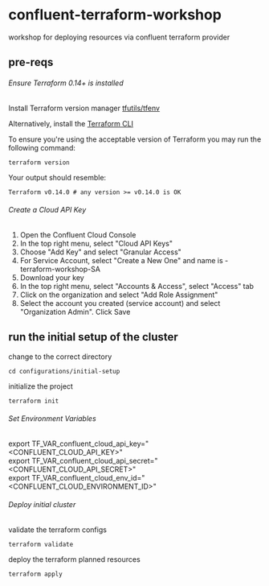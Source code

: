 # confluent-terraform-workshop
workshop for deploying resources via confluent terraform provider

## pre-reqs 

###### Ensure Terraform 0.14+ is installed

Install Terraform version manager [tfutils/tfenv](https://github.com/tfutils/tfenv)

Alternatively, install the [Terraform CLI](https://learn.hashicorp.com/tutorials/terraform/install-cli?_ga=2.42178277.1311939475.1662583790-739072507.1660226902#install-terraform)

To ensure you're using the acceptable version of Terraform you may run the following command:
```
terraform version
```
Your output should resemble: 
```
Terraform v0.14.0 # any version >= v0.14.0 is OK
```
###### Create a Cloud API Key 

1. Open the Confluent Cloud Console
2. In the top right menu, select "Cloud API Keys"
3. Choose "Add Key" and select "Granular Access"
4. For Service Account, select "Create a New One" and name is <yourname>-terraform-workshop-SA
5. Download your key
6. In the top right menu, select "Accounts & Access", select "Access" tab
7. Click on the organization and select "Add Role Assignment" 
8. Select the account you created (service account) and select "Organization Admin". Click Save

## run the initial setup of the cluster 

change to the correct directory
```
cd configurations/initial-setup
```
initialize the project 
```
terraform init
```

###### Set Environment Variables

export TF_VAR_confluent_cloud_api_key="<CONFLUENT_CLOUD_API_KEY>" <br />
export TF_VAR_confluent_cloud_api_secret="<CONFLUENT_CLOUD_API_SECRET>" <br />
export TF_VAR_confluent_cloud_env_id="<CONFLUENT_CLOUD_ENVIRONMENT_ID>" <br />

###### Deploy initial cluster

validate the terraform configs 
```
terraform validate
```
deploy the terraform planned resources
```
terraform apply
```

